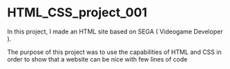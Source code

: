 # HTML_CSS_project_001

In this project, I made an HTML site based on SEGA ( Videogame Developer ). 

The purpose of this project was to use the capabilities of HTML and CSS in order to show
that a website can be nice with few lines of code
